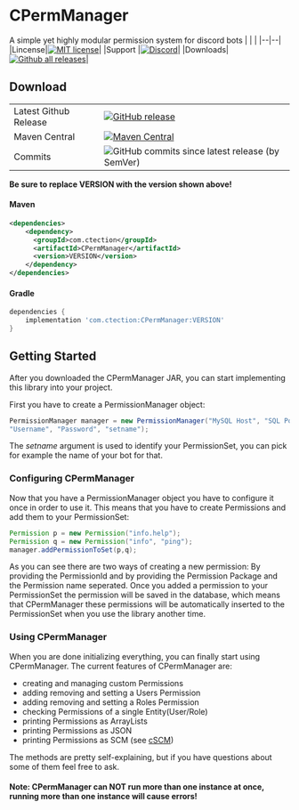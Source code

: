 

# CPermManager
A simple yet highly modular permission system for discord bots
| | |
|--|--|
|Lincense|[![MIT license](https://img.shields.io/badge/License-MIT-blue.svg)](https://github.com/ctection/CPermManager/blob/master/LICENSE)|
|Support |[![Discord](https://img.shields.io/discord/554675435309629451?logo=discord)](https://discord.gg/eaZseHT2F7)|
|Downloads|[![Github all releases](https://img.shields.io/github/downloads/ctection/CPermManager/total.svg)](https://GitHub.com/ctection/CPermManager/releases/)|
## Download
|  |  |
|--|--|
|Latest Github Release|[![GitHub release](https://img.shields.io/github/release/ctection/CPermManager.svg)](https://GitHub.com/ctection/CPermManager/releases/)|
|Maven Central|[![Maven Central](https://img.shields.io/maven-central/v/com.ctection/CPermManager?color=gree)](https://search.maven.org/artifact/com.ctection/CPermManager/1.0.0/jar) |
|Commits|![GitHub commits since latest release (by SemVer)](https://img.shields.io/github/commits-since/ctection/CPermManager/1.0.0?color=gree&sort=date)|

**Be sure to replace VERSION with the version shown above!**
#### Maven
```XML
<dependencies>
	<dependency>
	  <groupId>com.ctection</groupId>
	  <artifactId>CPermManager</artifactId>
	  <version>VERSION</version>
	</dependency>
</dependencies>
```
#### Gradle
```gradle
dependencies {
	implementation 'com.ctection:CPermManager:VERSION'
}
```

## Getting Started
After you downloaded the CPermManager JAR, you can start implementing this library into your project.

First you have to create a PermissionManager object:
```Java
PermissionManager manager = new PermissionManager("MySQL Host", "SQL Port", "Database", 
"Username", "Password", "setname");
```
The *setname* argument is used to identify your PermissionSet, you can pick for example the name of your bot for that. 
### Configuring CPermManager
Now that you have a PermissionManager object you have to configure it once in order to use it. This means that you have to create Permissions and add them to your PermissionSet:
```Java
Permission p = new Permission("info.help");
Permission q = new Permission("info", "ping");
manager.addPermissionToSet(p,q);
```
As you can see there are two ways of creating a new permission: By providing the PermissionId and by providing the Permission Package and the Permission name seperated.
Once you added a permission to your PermissionSet the permission will be saved in the database, which means that CPermManager these permissions will be automatically inserted to the PermissionSet when you use the library another time.
### Using CPermManager
When you are done initializing everything, you can finally start using CPermManager. 
The current features of CPermManager are:

 - creating and managing custom Permissions
 - adding removing and setting a Users Permission
 - adding removing and setting a Roles Permission
 - checking Permissions of a single Entity(User/Role)
 - printing Permissions as ArrayLists
 - printing Permissions as JSON
 - printing Permissions as SCM (see [cSCM](https://github.com/ctection/cSCM))
 
 The methods are pretty self-explaining, but if you have questions about some of them feel free to ask.


#### Note: CPermManager can NOT run more than one instance at once, running more than one instance will cause errors!
